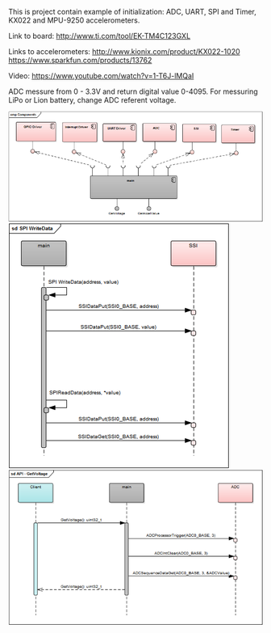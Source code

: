 This is project contain example of initialization: ADC, UART, SPI and Timer, KX022 and MPU-9250 accelerometers.

Link to board: 
http://www.ti.com/tool/EK-TM4C123GXL

Links to accelerometers: 
http://www.kionix.com/product/KX022-1020
https://www.sparkfun.com/products/13762


Video: 
https://www.youtube.com/watch?v=1-T6J-lMQaI


ADC messure from 0 - 3.3V and return digital value 0-4095. For messuring LiPo or Lion battery, change ADC referent voltage. 


![alt text](Components.png "Components diagram")
![alt text](SPIReadWriteData.png "SPI Read and Write sequence diagram")
![alt text](GetVoltage.png "Get voltage sequence diagram")
